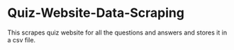 # Quiz-Website-Data-Scraping
This scrapes quiz website for all the questions and answers and stores it in a csv file.
